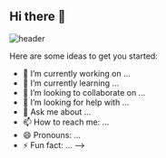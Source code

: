 ## Hi there 👋

![header](https://capsule-render.vercel.app/api?type=waving&color=FBC2EB&color2=A6C1EE&height=200&section=header&text=Hi%20I'm%20latte28!&fontSize=45&fontColor=000000)


Here are some ideas to get you started:

- 🔭 I’m currently working on ...
- 🌱 I’m currently learning ...
- 👯 I’m looking to collaborate on ...
- 🤔 I’m looking for help with ...
- 💬 Ask me about ...
- 📫 How to reach me: ...
- 😄 Pronouns: ...
- ⚡ Fun fact: ...
-->
